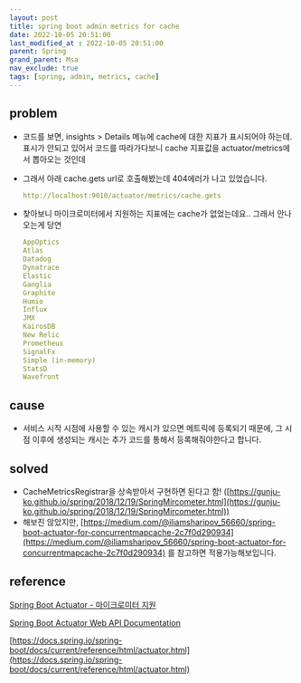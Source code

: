 ```yaml
---
layout: post
title: spring boot admin metrics for cache
date: 2022-10-05 20:51:00
last_modified_at : 2022-10-05 20:51:00
parent: Spring
grand_parent: Msa
nav_exclude: true
tags: [spring, admin, metrics, cache]
---
```


## problem

- 코드를 보면, insights > Details 메뉴에 cache에 대한 지표가 표시되어야 하는데. 표시가 안되고 있어서 코드를 따라가다보니 cache 지표값을 actuator/metrics에서 뽑아오는 것인데
- 그래서 아래 cache.gets url로 호출해봤는데 404에러가 나고 있었습니다.
    
    ```yaml
    http://localhost:9010/actuator/metrics/cache.gets
    ```
    
- 찾아보니 마이크로미터에서 지원하는 지표에는 cache가 없었는데요.. 그래서 안나오는게 당연
    
    ```yaml
    AppOptics
    Atlas
    Datadog
    Dynatrace
    Elastic
    Ganglia
    Graphite
    Humio
    Influx
    JMX
    KairosDB
    New Relic
    Prometheus
    SignalFx
    Simple (in-memory)
    StatsD
    Wavefront
    ```
    

## cause

- 서비스 시작 시점에 사용할 수 있는 캐시가 있으면 메트릭에 등록되기 때문에, 그 시점 이후에 생성되는 캐시는 추가 코드를 통해서 등록해줘야한다고 합니다.

## solved

- CacheMetricsRegistrar을 상속받아서 구현하면 된다고 함! ([https://gunju-ko.github.io/spring/2018/12/19/SpringMircometer.html](https://gunju-ko.github.io/spring/2018/12/19/SpringMircometer.html))
- 해보진 않았지만, [https://medium.com/@iliamsharipov_56660/spring-boot-actuator-for-concurrentmapcache-2c7f0d290934](https://medium.com/@iliamsharipov_56660/spring-boot-actuator-for-concurrentmapcache-2c7f0d290934) 를 참고하면 적용가능해보입니다.

## reference

[Spring Boot Actuator - 마이크로미터 지원](https://gunju-ko.github.io/spring/2018/12/19/SpringMircometer.html)

[Spring Boot Actuator Web API Documentation](https://docs.spring.io/spring-boot/docs/current/actuator-api/htmlsingle/#metrics)

[https://docs.spring.io/spring-boot/docs/current/reference/html/actuator.html](https://docs.spring.io/spring-boot/docs/current/reference/html/actuator.html)